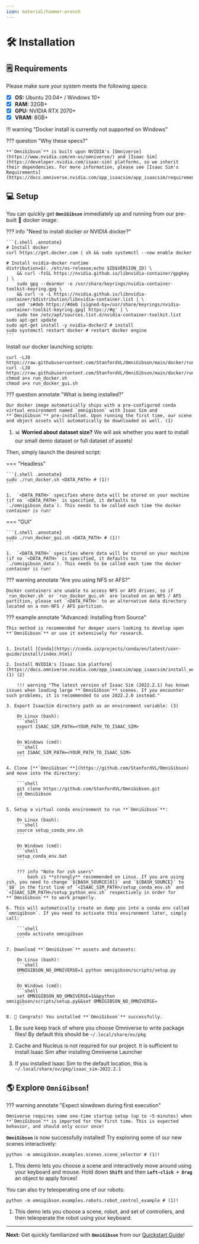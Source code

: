 ```yaml
---
icon: material/hammer-wrench
---
```


# 🛠️ **Installation**

## 🗒️ **Requirements**

Please make sure your system meets the following specs:

- [x] **OS:** Ubuntu 20.04+ / Windows 10+
- [x] **RAM:** 32GB+
- [x] **GPU:** NVIDIA RTX 2070+
- [x] **VRAM:** 8GB+

!!! warning "Docker install is currently not supported on Windows"

??? question "Why these specs?"
    
    **`OmniGibson`** is built upon NVIDIA's [Omniverse](https://www.nvidia.com/en-us/omniverse/) and [Isaac Sim](https://developer.nvidia.com/isaac-sim) platforms, so we inherit their dependencies. For more information, please see [Isaac Sim's Requirements](https://docs.omniverse.nvidia.com/app_isaacsim/app_isaacsim/requirements.html).

## 💻 **Setup**

You can quickly get **`OmniGibson`** immediately up and running from our pre-built 🐳 docker image:

??? info "Need to install docker or NVIDIA docker?"
    
    ```{.shell .annotate}
    # Install docker
    curl https://get.docker.com | sh && sudo systemctl --now enable docker

    # Install nvidia-docker runtime
    distribution=$(. /etc/os-release;echo $ID$VERSION_ID) \
        && curl -fsSL https://nvidia.github.io/libnvidia-container/gpgkey | \
        sudo gpg --dearmor -o /usr/share/keyrings/nvidia-container-toolkit-keyring.gpg \
        && curl -s -L https://nvidia.github.io/libnvidia-container/$distribution/libnvidia-container.list | \
        sed 's#deb https://#deb [signed-by=/usr/share/keyrings/nvidia-container-toolkit-keyring.gpg] https://#g' | \
        sudo tee /etc/apt/sources.list.d/nvidia-container-toolkit.list
    sudo apt-get update
    sudo apt-get install -y nvidia-docker2 # install
    sudo systemctl restart docker # restart docker engine
    ```

Install our docker launching scripts:
```shell
curl -LJO https://raw.githubusercontent.com/StanfordVL/OmniGibson/main/docker/run_docker.sh
curl -LJO https://raw.githubusercontent.com/StanfordVL/OmniGibson/main/docker/run_docker_gui.sh
chmod a+x run_docker.sh
chmod a+x run_docker_gui.sh
```

??? question annotate "What is being installed?"

    Our docker image automatically ships with a pre-configured conda virtual environment named `omnigibson` with Isaac Sim and **`OmniGibson`** pre-installed. Upon running the first time, our scene and object assets will automatically be downloaded as well. (1)

1.  📊 **Worried about dataset size?** We will ask whether you want to install our small demo dataset or full dataset of assets!


Then, simply launch the desired script:

=== "Headless"

    ```{.shell .annotate}
    sudo ./run_docker.sh <DATA_PATH> # (1)!
    ```

    1.  `<DATA_PATH>` specifies where data will be stored on your machine (if no `<DATA_PATH>` is specified, it defaults to `./omnigibson_data`). This needs to be called each time the docker container is run!


=== "GUI"

    ```{.shell .annotate}
    sudo ./run_docker_gui.sh <DATA_PATH> # (1)!
    ```

    1.  `<DATA_PATH>` specifies where data will be stored on your machine (if no `<DATA_PATH>` is specified, it defaults to `./omnigibson_data`). This needs to be called each time the docker container is run!

??? warning annotate "Are you using NFS or AFS?"

    Docker containers are unable to access NFS or AFS drives, so if `run_docker.sh` or `run_docker_gui.sh` are located on an NFS / AFS partition, please set `<DATA_PATH>` to an alternative data directory located on a non-NFS / AFS partition.

??? example annotate "Advanced: Installing from Source"

    This method is recommended for deeper users looking to develop upon **`OmniGibson`** or use it extensively for research. 

    
    1. Install [Conda](https://conda.io/projects/conda/en/latest/user-guide/install/index.html)

    2. Install NVIDIA's [Isaac Sim platform](https://docs.omniverse.nvidia.com/app_isaacsim/app_isaacsim/install_workstation.html) (1) (2)

        !!! warning "The latest version of Isaac Sim (2022.2.1) has known issues when loading large **`OmniGibson`** scenes. If you encounter such problems, it is recommended to use 2022.2.0 instead."

    3. Export IsaacSim directory path as an environment variable: (3)

        On Linux (bash):
        ```shell
        export ISAAC_SIM_PATH=<YOUR_PATH_TO_ISAAC_SIM>
        ```

        On Windows (cmd):
        ```shell
        set ISAAC_SIM_PATH=<YOUR_PATH_TO_ISAAC_SIM>
        ```

    4. Clone [**`OmniGibson`**](https://github.com/StanfordVL/OmniGibson) and move into the directory:

        ```shell
        git clone https://github.com/StanfordVL/OmniGibson.git
        cd OmniGibson
        ```

    5. Setup a virtual conda environment to run **`OmniGibson`**:

        On Linux (bash):
        ```shell
        source setup_conda_env.sh
        ```

        On Windows (cmd):
        ```shell
        setup_conda_env.bat
        ```

        ??? info "Note for zsh users"
            bash is **strongly** recommended on Linux. If you are using zsh, you need to change `${BASH_SOURCE[0]}` and `${BASH_SOURCE}` to `$0` in the first line of `<ISAAC_SIM_PATH>/setup_conda_env.sh` and `<ISAAC_SIM_PATH>/setup_python_env.sh` respectively in order for **`OmniGibson`** to work properly.
        
    6. This will automatically create an dump you into a conda env called `omnigibson`. If you need to activate this environment later, simply call:

        ```shell
        conda activate omnigibson
        ```

    7. Download **`OmniGibson`** assets and datasets:

        On Linux (bash):
        ```shell
        OMNIGIBSON_NO_OMNIVERSE=1 python omnigibson/scripts/setup.py
        ```

        On Windows (cmd):
        ```shell
        set OMNIGIBSON_NO_OMNIVERSE=1&&python omnigibson/scripts/setup.py&&set OMNIGIBSON_NO_OMNIVERSE=
        ```

    8. 🎉 Congrats! You installed **`OmniGibson`** successfully.  

1. Be sure keep track of where you choose Omniverse to write package files! By default this should be `~/.local/share/ov/pkg`

2. Cache and Nucleus is not required for our project. It is sufficient to install Isaac Sim after installing Omniverse Launcher

3. If you installed Isaac Sim to the default location, this is `~/.local/share/ov/pkg/isaac_sim-2022.2.1`



## 🌎 **Explore `OmniGibson`!**

??? warning annotate "Expect slowdown during first execution"

    Omniverse requires some one-time startup setup (up to ~5 minutes) when **`OmniGibson`** is imported for the first time. This is expected behavior, and should only occur once!

**`OmniGibson`** is now successfully installed! Try exploring some of our new scenes interactively:

```{.shell .annotate}
python -m omnigibson.examples.scenes.scene_selector # (1)!
```

1. This demo lets you choose a scene and interactively move around using your keyboard and mouse. Hold down **`Shift`** and then **`Left-click + Drag`** an object to apply forces!

You can also try teleoperating one of our robots:

```{.shell .annotate}
python -m omnigibson.examples.robots.robot_control_example # (1)!
```

1. This demo lets you choose a scene, robot, and set of controllers, and then teleoperate the robot using your keyboard.

***

**Next:** Get quickly familiarized with **`OmniGibson`** from our [Quickstart Guide](./quickstart.md)!

